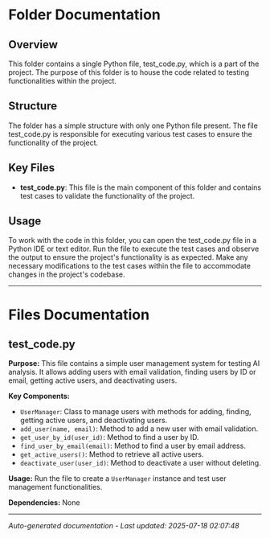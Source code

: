 # Folder Documentation

## Overview
This folder contains a single Python file, test_code.py, which is a part of the project. The purpose of this folder is to house the code related to testing functionalities within the project.

## Structure
The folder has a simple structure with only one Python file present. The file test_code.py is responsible for executing various test cases to ensure the functionality of the project.

## Key Files
- **test_code.py**: This file is the main component of this folder and contains test cases to validate the functionality of the project.

## Usage
To work with the code in this folder, you can open the test_code.py file in a Python IDE or text editor. Run the file to execute the test cases and observe the output to ensure the project's functionality is as expected. Make any necessary modifications to the test cases within the file to accommodate changes in the project's codebase.

---

# Files Documentation

## test_code.py

**Purpose:** This file contains a simple user management system for testing AI analysis. It allows adding users with email validation, finding users by ID or email, getting active users, and deactivating users.

**Key Components:**
- `UserManager`: Class to manage users with methods for adding, finding, getting active users, and deactivating users.
- `add_user(name, email)`: Method to add a new user with email validation.
- `get_user_by_id(user_id)`: Method to find a user by ID.
- `find_user_by_email(email)`: Method to find a user by email address.
- `get_active_users()`: Method to retrieve all active users.
- `deactivate_user(user_id)`: Method to deactivate a user without deleting.

**Usage:** Run the file to create a `UserManager` instance and test user management functionalities.

**Dependencies:** None

---
*Auto-generated documentation - Last updated: 2025-07-18 02:07:48*
